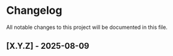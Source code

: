 # Changelog

All notable changes to this project will be documented in this file.

## [X.Y.Z] - 2025-08-09

<!-- generated by git-cliff -->
